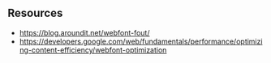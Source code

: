 ## Resources

- https://blog.aroundit.net/webfont-fout/
- https://developers.google.com/web/fundamentals/performance/optimizing-content-efficiency/webfont-optimization
